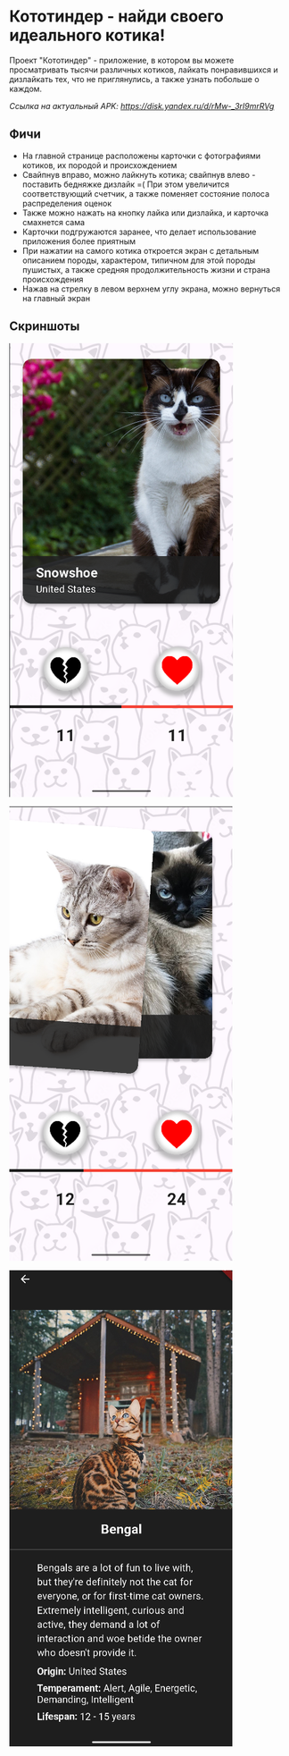 # Кототиндер - найди своего идеального котика!

Проект "Кототиндер" - приложение, в котором вы можете просматривать 
тысячи различных котиков, лайкать понравившихся и дизлайкать тех, 
что не приглянулись, а также узнать побольше о каждом.

*Ссылка на актуальный APK: https://disk.yandex.ru/d/rMw-_3rI9mrRVg*

## Фичи

- На главной странице расположены карточки с фотографиями котиков, их породой
и происхождением
- Свайпнув вправо, можно лайкнуть котика; свайпнув влево - поставить бедняжке
дизлайк =( При этом увеличится соответствующий счетчик, а также поменяет
состояние полоса распределения оценок
- Также можно нажать на кнопку лайка или дизлайка, и карточка смахнется сама
- Карточки подгружаются заранее, что делает использование приложения
более приятным
- При нажатии на самого котика откроется экран с детальным описанием породы,
характером, типичном для этой породы пушистых, а также средняя продолжительность
жизни и страна происхождения
- Нажав на стрелку в левом верхнем углу экрана, можно вернуться на 
главный экран

## Скриншоты

![plot](./screenshots/img1.png)

![plot](./screenshots/img2.png)

![plot](./screenshots/img3.png) 
